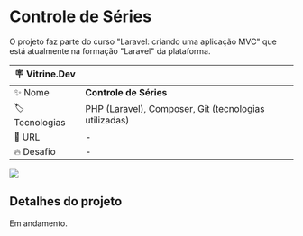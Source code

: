 # Controle de Séries

O projeto faz parte do curso "Laravel: criando uma aplicação MVC" que está atualmente na formação "Laravel" da plataforma.

| :placard: Vitrine.Dev |     |
| -------------  | --- |
| :sparkles: Nome        | **Controle de Séries**
| :label: Tecnologias | PHP (Laravel), Composer, Git (tecnologias utilizadas)
| :rocket: URL         | -
| :fire: Desafio     | -

<!-- Inserir imagem com a #vitrinedev ao final do link -->
![](https://via.placeholder.com/1200x500.png?text=imagem+lindona+do+meu+projeto#vitrinedev)

## Detalhes do projeto

Em andamento.

